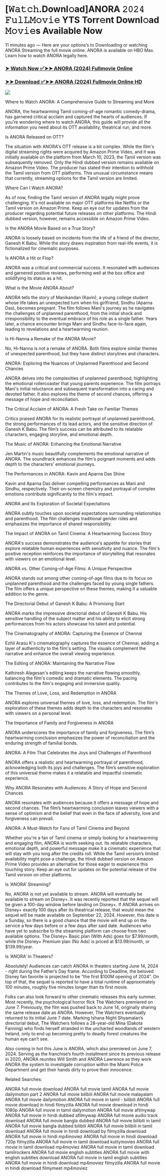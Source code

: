 # [𝚆𝚊𝚝𝚌𝚑.Downl𝚘ad]ANORA 𝟸𝟶𝟸𝟺 𝙵𝚞𝚕𝙻𝙼𝚘𝚟𝚒𝚎 YTS Torr𝚎nt Downl𝚘ad 𝙼𝚘𝚟𝚒𝚎s Available Now
11 minutes ago — Here are your options’s to Downloading or watching ANORA Streaming the full movie online. ANORA is available on HBO Max. Learn how to watch ANORA legally here.


### [➤ Watch Now ✅➤➤ ANORA (2024) Fullmovie Online](https://aaamiiin.com/en/movie/1064213/ANORA-discod)

### [➤➤ Download ✅➤➤ ANORA (2024) Fullmovie Online HD](https://aaamiiin.com/en/movie/1064213/ANORA-discod)

<p dir="auto"><a href="https://aaamiiin.com/en/movie/1064213/ANORA-discod" title="PLAY NOW" rel="nofollow"><img src="https://i.imgur.com/jhNGoEt.gif" style="max-width: 100%;"></a></p>

Where to Watch ANORA: A Comprehensive Guide to Streaming and More

ANORA, the heartwarming Tamil coming-of-age romantic comedy-drama, has garnered critical acclaim and captured the hearts of audiences. If you're wondering where to watch ANORA, this guide will provide all the information you need about its OTT availability, theatrical run, and more.

Is ANORA Released on OTT?

The situation with ANORA's OTT release is a bit complex. While the film's digital streaming rights were acquired by Amazon Prime Video, and it was initially available on the platform from March 10, 2023, the Tamil version was subsequently removed. Only the Hindi dubbed version remains available on Amazon Prime Video. The producer has stated their intention to withhold the Tamil version from OTT platforms. This unusual circumstance means that currently, streaming options for the Tamil version are limited.

Where Can I Watch ANORA?

As of now, finding the Tamil version of ANORA legally might prove challenging. It's not available on major OTT platforms like Netflix or the Tamil version on Amazon Prime. Keep an eye out for updates from the producer regarding potential future releases on other platforms. The Hindi dubbed version, however, remains accessible on Amazon Prime Video.

Is the ANORA Movie Based on a True Story?

ANORA is loosely based on incidents from the life of a friend of the director, Ganesh K Babu. While the story draws inspiration from real-life events, it is fictionalized for cinematic purposes.

Is ANORA a Hit or Flop?

ANORA was a critical and commercial success. It resonated with audiences and garnered positive reviews, performing well at the box office and solidifying its status as a hit.

What is the Movie ANORA About?

ANORA tells the story of Manikandan (Kavin), a young college student whose life takes an unexpected turn when his girlfriend, Sindhu (Aparna Das), becomes pregnant. The film follows Mani's journey as he navigates the challenges of unplanned parenthood, from the initial shock and irresponsibility to the eventual embrace of his role as a single father. Years later, a chance encounter brings Mani and Sindhu face-to-face again, leading to revelations and a heartwarming reunion.

Is Hi-Nanna a Remake of the ANORA Movie?

No, Hi-Nanna is not a remake of ANORA. Both films explore similar themes of unexpected parenthood, but they have distinct storylines and characters.

ANORA: Exploring the Nuances of Unplanned Parenthood and Second Chances

ANORA delves into the complexities of unplanned parenthood, highlighting the emotional rollercoaster that young parents experience. The film portrays Mani's initial reluctance and subsequent transformation into a caring and devoted father. It also explores the theme of second chances, offering a message of hope and reconciliation.

The Critical Acclaim of ANORA: A Fresh Take on Familiar Themes

Critics praised ANORA for its realistic portrayal of unplanned parenthood, the strong performances of its lead actors, and the sensitive direction of Ganesh K Babu. The film’s success can be attributed to its relatable characters, engaging storyline, and emotional depth.

The Music of ANORA: Enhancing the Emotional Narrative

Jen Martin's music beautifully complements the emotional narrative of ANORA. The soundtrack enhances the film's poignant moments and adds depth to the characters' emotional journeys.

The Performances in ANORA: Kavin and Aparna Das Shine

Kavin and Aparna Das deliver compelling performances as Mani and Sindhu, respectively. Their on-screen chemistry and portrayal of complex emotions contribute significantly to the film's impact.

ANORA and Its Exploration of Societal Expectations

ANORA subtly touches upon societal expectations surrounding relationships and parenthood. The film challenges traditional gender roles and emphasizes the importance of shared responsibility.

The Impact of ANORA on Tamil Cinema: A Heartwarming Success Story

ANORA's success demonstrates the audience's appetite for stories that explore relatable human experiences with sensitivity and nuance. The film's positive reception reinforces the importance of storytelling that resonates with viewers on an emotional level.

ANORA vs. Other Coming-of-Age Films: A Unique Perspective

ANORA stands out among other coming-of-age films due to its focus on unplanned parenthood and the challenges faced by young single fathers. The film offers a unique perspective on these themes, making it a valuable addition to the genre.

The Directorial Debut of Ganesh K Babu: A Promising Start

ANORA marks the impressive directorial debut of Ganesh K Babu. His sensitive handling of the subject matter and his ability to elicit strong performances from his actors showcase his talent and potential.

The Cinematography of ANORA: Capturing the Essence of Chennai

Ezhil Arasu K's cinematography captures the essence of Chennai, adding a layer of authenticity to the film's setting. The visuals complement the narrative and enhance the overall viewing experience.

The Editing of ANORA: Maintaining the Narrative Flow

Kathiresh Alagesan's editing keeps the narrative flowing smoothly, balancing the film's comedic and dramatic elements. The pacing contributes to the film's engaging and immersive quality.

The Themes of Love, Loss, and Redemption in ANORA

ANORA explores universal themes of love, loss, and redemption. The film's exploration of these themes adds depth to the characters and resonates with viewers on a personal level.

The Importance of Family and Forgiveness in ANORA

ANORA underscores the importance of family and forgiveness. The film’s heartwarming conclusion emphasizes the power of reconciliation and the enduring strength of familial bonds.

ANORA: A Film That Celebrates the Joys and Challenges of Parenthood

ANORA offers a realistic and heartwarming portrayal of parenthood, acknowledging both its joys and challenges. The film’s sensitive exploration of this universal theme makes it a relatable and impactful cinematic experience.

Why ANORA Resonates with Audiences: A Story of Hope and Second Chances

ANORA resonates with audiences because it offers a message of hope and second chances. The film’s heartwarming conclusion leaves viewers with a sense of optimism and the belief that even in the face of adversity, love and forgiveness can prevail.

ANORA: A Must-Watch for Fans of Tamil Cinema and Beyond

Whether you're a fan of Tamil cinema or simply looking for a heartwarming and engaging film, ANORA is worth seeking out. Its relatable characters, emotional depth, and powerful message make it a cinematic experience that will stay with you long after the credits roll. While the Tamil version’s limited availability might pose a challenge, the Hindi dubbed version on Amazon Prime Video provides an alternative for those eager to experience this touching story. Keep an eye out for updates on the potential release of the Tamil version on other platforms.


Is ‘ANORA’ Streaming?

No, ANORA is not yet available to stream. ANORA will eventually be available to stream on Disney+. It was recently reported that the sequel will be given a 100-day window before landing on Disney+. If ANORA arrives on Disney+ exactly 100 days after its theatrical release, that would mean the sequel will be made available on September 22, 2024. However, this date is a Sunday, so there is a good chance that the movie will end up on the service a few days before or a few days after said date. Audiences who have yet to subscribe to the streaming platform can choose from two available options. The Disney+ Basic plan (With Ads) goes for $7.99/month, while the Disney+ Premium plan (No Ads) is priced at $13.99/month, or $139.99/year.

Is ‘ANORA’ In Theaters?

Absolutely! Audiences can catch ANORA in theaters starting June 14, 2024 - right during the Father’s Day frame. According to Deadline, the beloved Disney fan favorite is projected to be “the first $100M opening of 2024”. On top of that, the sequel is reported to have a total runtime of approximately 100 minutes, roughly five minutes longer than its first movie.

Folks can also look forward to other cinematic releases this early summer. Most recently, the psychological horror flick The Watchers premiered on June 7. Previously, the film was pushed back to June 14, originally sharing the same release date as ANORA. However, The Watchers eventually returned to its initial June 7 date. Marking Ishana Night Shyamalan’s directorial debut, The Watchers follows a 28-year-old Mina (Dakota Fanning) who finds herself stranded in the uncharted woodlands of western Ireland, only to end up becoming pretty to deadly forest creatures the human eye can’t see.

Also coming in hot this June is ANORA, which also premiered on June 7, 2024. Serving as the franchise’s fourth installment since its previous release in 2020, ANORA reunites Will Smith and ANORA Lawrence as they work ANORA the system to investigate corruption within the Miami Police Department and get their hands dirty to prove their innocence.


Related Searches:

ANORA full movie download
ANORA full movie tamil
ANORA full movie dailymotion part 2
ANORA full movie bilibili
ANORA full movie malayalam
ANORA full movie dailymotion
ANORA full movie in tamil - bilibili
ANORA full movie download in hindi filmyzilla
ANORA full movie download in hindi 1080p
ANORA full movie in tamil dailymotion
ANORA full movie afilmywap
ANORA full movie in hindi dubbed afilmywap
ANORA full movie audio track download
ANORA full movie bangla dubbed
ANORA full movie bilibili in tamil
ANORA full movie bangla dubbed bilibili
ANORA full movie bilibili in tamil download
ANORA full movie in hindi download by filmyzilla
download ANORA full movie in hindi mp4moviez
ANORA full movie in hindi download 720p filmyzilla
ANORA full movie in tamil download kuttymovies
ANORA full movie in tamil download mp4moviez
ANORA full movie in tamil download tamilrockers
ANORA full movie english subtitles
ANORA full movie with english subtitles download
ANORA full movie in tamil english subtitles
ANORA full movie in hindi download mp4moviez filmyzilla
ANORA full movie in hindi download filmymeet mp4moviez
